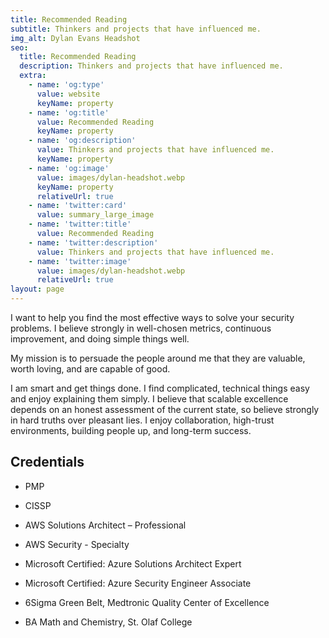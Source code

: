 ```yaml
---
title: Recommended Reading
subtitle: Thinkers and projects that have influenced me.
img_alt: Dylan Evans Headshot
seo:
  title: Recommended Reading
  description: Thinkers and projects that have influenced me.
  extra:
    - name: 'og:type'
      value: website
      keyName: property
    - name: 'og:title'
      value: Recommended Reading
      keyName: property
    - name: 'og:description'
      value: Thinkers and projects that have influenced me.
      keyName: property
    - name: 'og:image'
      value: images/dylan-headshot.webp
      keyName: property
      relativeUrl: true
    - name: 'twitter:card'
      value: summary_large_image
    - name: 'twitter:title'
      value: Recommended Reading
    - name: 'twitter:description'
      value: Thinkers and projects that have influenced me.
    - name: 'twitter:image'
      value: images/dylan-headshot.webp
      relativeUrl: true
layout: page
---
```

I want to help you find the most effective ways to solve your security problems.  I believe strongly in well-chosen metrics, continuous improvement, and doing simple things well.

My mission is to persuade the people around me that they are valuable, worth loving, and are capable of good.

I am smart and get things done.  I find complicated, technical things easy and enjoy explaining them simply.  I believe that scalable excellence depends on an honest assessment of the current state, so believe strongly in hard truths over pleasant lies.  I enjoy collaboration, high-trust environments, building people up, and long-term success.  

## Credentials

*   PMP

*   CISSP

*   AWS Solutions Architect – Professional

*   AWS Security - Specialty

*   Microsoft Certified: Azure Solutions Architect Expert

*   Microsoft Certified: Azure Security Engineer Associate

*   6Sigma Green Belt, Medtronic Quality Center of Excellence

*   BA Math and Chemistry, St. Olaf College


